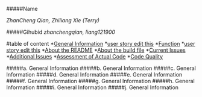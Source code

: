 #####Name 

_ZhanCheng Qian, Zhiliang Xie (Terry)_

  
#####Gihubid
_zhanchengqian, liang121900_

#table of content
       *[General Information](#a)
       *[user story edit this](#b)
       *[Function](#c)
       *[user story edit this](#d)
       *[About the README](#e)
       *[About the build file](#f)
       *[Current Issues](#g)
       *[Additional Issues](#h)
       *[Assessment of Actual Code](#i)
       *[Code Quality](#j)






#####a. General Information <a id ="a"></a>
#####b. General Information <a id ="b"></a>
#####c. General Information <a id ="c"></a>
#####d. General Information <a id ="d"></a>
#####e. General Information <a id ="e"></a>
#####f. General Information <a id ="f"></a>
#####g. General Information <a id ="g"></a>
#####h. General Information <a id ="h"></a>
#####i. General Information <a id ="i"></a>
#####j. General Information <a id ="j"></a>


      
	   